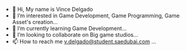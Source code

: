 - 👋 Hi, My name is Vince Delgado
- 👀 I’m interested in Game Development, Game Programming, Game Asset's creation...
- 🌱 I’m currently learning Game Development...
- 💞️ I’m looking to collaborate on Big game studios...
- 📫 How to reach me v.delgado@student.saedubai.com ...

<!---
VKD07/VKD07 is a ✨ special ✨ repository because its `README.md` (this file) appears on your GitHub profile.
You can click the Preview link to take a look at your changes.
--->

